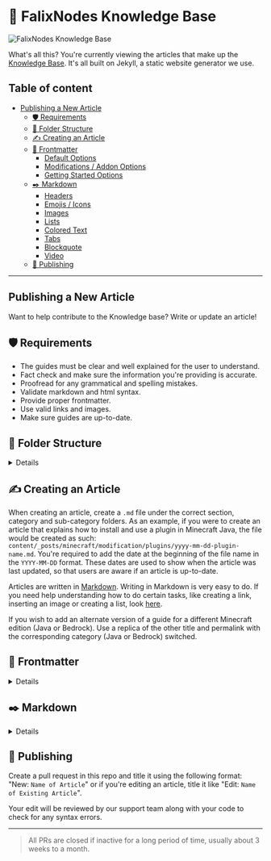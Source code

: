 # 📖 FalixNodes Knowledge Base

![FalixNodes Knowledge Base](https://i.imgur.com/nyoM6z6.png)

What's all this? You're currently viewing the articles that make up the [Knowledge Base](https://kb.falixnodes.net/). It's all built on Jekyll, a static website generator we use.

## Table of content

- [Publishing a New Article](https://github.com/FalixNodes-Software/KB-articles#publishing-a-new-article)
  - [🛡️ Requirements](https://github.com/FalixNodes-Software/KB-articles#%EF%B8%8F-requirements)
  - [📂 Folder Structure](https://github.com/FalixNodes-Software/KB-articles#%EF%B8%8F-folder-structure)
  - [✍️ Creating an Article](https://github.com/FalixNodes-Software/KB-articles#%EF%B8%8F-creating-an-article)
  - [📃️ Frontmatter](https://github.com/FalixNodes-Software/KB-articles#%EF%B8%8F-frontmatter)
    - [Default Options](https://github.com/FalixNodes-Software/KB-articles#default-options)
    - [Modifications / Addon Options](https://github.com/FalixNodes-Software/KB-articles#modifications--addon-options)
    - [Getting Started Options](https://github.com/FalixNodes-Software/KB-articles#getting-started-options)
  - [✒️ Markdown](https://github.com/FalixNodes-Software/KB-articles#%EF%B8%8F-markdown)
    - [Headers](https://github.com/FalixNodes-Software/KB-articles#headers)
    - [Emojis / Icons](https://github.com/FalixNodes-Software/KB-articles#emojis--icons)
    - [Images](https://github.com/FalixNodes-Software/KB-articles#images)
    - [Lists](https://github.com/FalixNodes-Software/KB-articles#lists)
    - [Colored Text](https://github.com/FalixNodes-Software/KB-articles#colored-text)
    - [Tabs](https://github.com/FalixNodes-Software/KB-articles#tabs)
    - [Blockquote](https://github.com/FalixNodes-Software/KB-articles#blockquote)
    - [Video](https://github.com/FalixNodes-Software/KB-articles#video)
  - [📢️ Publishing](https://github.com/FalixNodes-Software/KB-articles#%EF%B8%8F-publishing)

---

## Publishing a New Article

Want to help contribute to the Knowledge base? Write or update an article!

## 🛡️ Requirements

- The guides must be clear and well explained for the user to understand.
- Fact check and make sure the information you're providing is accurate.
- Proofread for any grammatical and spelling mistakes.
- Validate markdown and html syntax.
- Provide proper frontmatter.
- Use valid links and images.
- Make sure guides are up-to-date.

## 📂 Folder Structure

<details>

- The `_drafts` folder is where all previous articles from the old help center are stored. They only serve as a references and should be deleted once the article is re-created.
- The `content` folder is where all the content is hosted, any files changed here will automatically be pushed to the knowledge base.
  - `_categories` is where all the categories (such as Dashboard and Java) are stored, each grouped within its own section folder (e.g: Falix, Minecraft).
  - `_posts` is where all the articles are stored. The folder structure begins with the section (e.g: Falix, Minecraft) and then category (e.g: Dashboard, Java) and finally subcategory (e.g: General).

</details>

## ✍️ Creating an Article

When creating an article, create a `.md` file under the correct section, category and sub-category folders. As an example, if you were to create an article that explains how to install and use a plugin in Minecraft Java, the file would be created as such: `content/_posts/minecraft/modification/plugins/yyyy-mm-dd-plugin-name.md`. You're required to add the date at the beginning of the file name in the `YYYY-MM-DD` format. These dates are used to show when the article was last updated, so that users are aware if an article is up-to-date.

Articles are written in [Markdown](https://www.markdownguide.org/getting-started/). Writing in Markdown is very easy to do. If you need help understanding how to do certain tasks, like creating a link, inserting an image or creating a list, look [here](https://guides.github.com/features/mastering-markdown/).

If you wish to add an alternate version of a guide for a different Minecraft edition (Java or Bedrock). Use a replica of the other title and permalink with the corresponding category (Java or Bedrock) switched.

## 📃️ Frontmatter

<details>

The frontmatter is the block at the top of every article surrounded by a pair of triple dashes `---`. As the frontmatter is based on YAML, ensure that the correct syntax is followed:

### Default Options

```Markdown
---
title: "Title of Article"
tags: General
description: "Here is the description of your guide"
keywords:
    - keyword: "dynmap"
    - keyword: "world"
      matches: ["live", "browser", "map"]
permalink: /minecraft/java/general/name-of-article
image: "link"
author: Name
---
```

| Metadata       | Description                                                                                                                                                                             |
| -------------- | --------------------------------------------------------------------------------------------------------------------------------------------------------------------------------------- |
| `layout:`      | _(Optional, always set to `post`)_                                                                                                                                                      |
| `title:`       | The title of your guide, make sure it contains the necessary keywords to make it stand out                                                                                              |
| `category:`    | _(Optional, must match any of the categories `category:` front matter value in the `content/_categories/` folder (Case sensitive))_                                                     |
| `tags:`        | Any sub-category; they are each listed in their corresponding category file in the `content/_categories/` folder. _(Case sensitive)_                                                    |
| `description:` | A description for your guide, keep it concise, informative and interesting                                                                                                              |
| `keywords:`    | All keywords relevant to the topic. Keywords without a "matches" key will be used as a standalone search query while those with the key will be combined to form a more accurate query. |
| `permalink:`   | /`section`/`category`/`sub-category`/`short-title` _(Lowercase)_                                                                                                                        |
| `image:`       | A direct link to an image to be used as a thumbnail _(Optional)_                                                                                                                        |
| `author:`      | Name of the current author and maintainer. For multiple authors (maximum of 3), use the the array format.                                                                               |
| `icon:`        | Direct link to an icon. _(Optional)_                                                                                                                                                    |
| `toc:`         | Whether to enable table of contents or not. _(Optional, default value is `true`)_                                                                                                       |

> Encompass your values in quotation marks if it contains symbols other than slashes `/` or hyphens `-`.
> New authors must request for their github account to be manually added to display correct profile pictures.

### Modifications / Addon Options

The below frontmatter options are extra options for **Minecraft modifications and addons (plugins, mods and data-packs)** in addition to the default options:

```Markdown
---
icon: "link"
mod-name: "Name of mod"
mod-type: "Plugin, Mod, Standalone"
mod-url: "link"
---
```

| Metadata    | Description                                             |
| ----------- | ------------------------------------------------------- |
| `icon:`     | Direct link to the mod's icon                           |
| `mod-name:` | Official mod name                                       |
| `mod-type:` | The software type, such as plugin, mod, standalone, etc |
| `mod-url:`  | A link to the mod's official page or website            |

### Getting Started Options

If you wish to include a post from an existing category in the `Getting started` category, use these extra frontmatter options:

```Markdown
---
getting-started-tag: General
post_order: 1
---
```

| Metadata              | Description                                                                        |
| --------------------- | ---------------------------------------------------------------------------------- |
| `getting-started-tag` | Functionally the same as `tags:` but specific to the getting started category only |
| `post_order`          | Order of the post within the Getting-started category                              |

</details>

## ✒️ Markdown

<details>

[Markdown cheatsheet](https://markdownguide.offshoot.io/cheat-sheet/).

### Headers

Using "# Title of Article" isn't needed; the layout will automatically add the title of the article to the top of the guide. That being said, always use "## Subtitle" instead.

### Icons

We have a built in recommended icon and a few server software icons you can use anywhere in your article, we suggest using them in tabs as much as possible.

To display a recommended icon, use the code below:

```html
<i class="recommended"></i>
```

To display a server software icon, use the code below while replacing the classes with any supported class as is listed underneath it:

```html
<i class="software software-name"></i>
```

Replace `software` with either `java-software`, `bedrock-software` or `type-software` (mod, plugin, datapack).
Replace `software-name` with any supported software:

- Java: `java`, `snapshot`, `spigot`, `paper`, `pufferfish`, `purpur`, `fabric`, `neoforge`, `forge`, `quilt`, `sponge`, `mohist`, `magma`, `arclight`, `velocity`, `bungeecord`
- Bedrock: `bedrock`, `preview`, `pmmp`, `nukkit`
- Type: `mod`, `plugin`, `datapack`

### Images

If you're adding an image to the files, follow the structure below:

```markdown
![Alt text](content/assets/images/posts/...)
```

Replace `Alt text` with alternative text in case the image is not loaded properly or for accessibility purposes. `...` must also be replaced with the actual path of your image, including the file name and extension.

### Lists

When typing out steps using lists, make sure to separate each step with a **blank line**. Otherwise, a `<p>` tag will not be generated.

### Colored Text

When navigating around the Dashboard, four colors (Orange, Green, Red, Blue) can often be seen on different buttons such as Restart, Save File, Delete, Connect, etc. It is a good idea to color these words with the same color as can be seen in the Dashboard to make the guides more user friendly and vibrant. This can be done by making the word **bold** (`** **`) and immediately following it with an inline attribute with the color as a style name:

```css
**Connect**{: .blue } **Delete**{: .red } **Restart**{: .orange } **Save File**{: .green }
```

### Tabs

In certain articles, you may want to use tabs to group separate alternate procedures in one place, such as procedures on configuring a software with a plugin and mod version:

```css
{% tabs software %}

{% tab software plugin %}

Steps for the plugin go here

{% endtab %}

{% tab software mod %}

Steps for the mod go here

{% endtab %}

{% endtabs %}

```

The first word after the tab keyword is used to group the tabs together, while the words after will be displayed as the tab label. If the content of tabs have a similar structure, place the tabs under each heading rather than placing headings in tabs.
To add icons, simply paste the code before or after the tab label (e.g: `{% tab software Paper <i class="recommended"></i> %}`).

### Blockquote

There are 4 custom blockquotes, which are each used in different context:

**Note:**

Used to add additional information that does not fit in its own paragraph.

```Markdown
> hi this is blockquote
```

**Success:**

Used to signify success messages or completion.

```Markdown
{: .success}

> hi this is blockquote
```

**Warning:**

Used as a warning to avoid something.

```Markdown
{: .warning}

> hi this is blockquote
```

**Error:**

Used as a way to display common errors or issues.

```Markdown
{: .error}

> hi this is blockquote
```

### Video

[Learn how to embed a YouTube video](https://support.google.com/youtube/answer/171780?hl=en)

```html
<video controls preload="auto"><source src="https://example.com/video.webm" type="video/webm" src="https://example.com/video.mp4" type="video/mp4" /></video>
```

> If you're adding a video to the files, use a path like `content/assets/videos/posts/...`.

Make sure to provide both WebM and MP4. WebM videos are much smaller and load faster, although an MP4 is required too because not all browsers support the WebM format. So, the MP4 is more of a fallback option if the user's browser doesn't like WebM.

</details>

## 📢️ Publishing

Create a pull request in this repo and title it using the following format: "New: `Name of Article`" or if you're editing an article, title it like "Edit: `Name of Existing Article`".

Your edit will be reviewed by our support team along with your code to check for any syntax errors.

---

> All PRs are closed if inactive for a long period of time, usually about 3 weeks to a month.

